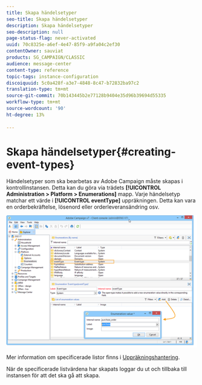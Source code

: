 ```yaml
---
title: Skapa händelsetyper
seo-title: Skapa händelsetyper
description: Skapa händelsetyper
seo-description: null
page-status-flag: never-activated
uuid: 70c8325e-a6ef-4e47-85f9-a9fa04c2ef30
contentOwner: sauviat
products: SG_CAMPAIGN/CLASSIC
audience: message-center
content-type: reference
topic-tags: instance-configuration
discoiquuid: 5c0a428f-a3e7-4848-8c47-b72832ba97c2
translation-type: tm+mt
source-git-commit: 70b143445b2e77128b9404e35d96b39694d55335
workflow-type: tm+mt
source-wordcount: '90'
ht-degree: 13%

---
```



# Skapa händelsetyper{#creating-event-types}

Händelsetyper som ska bearbetas av Adobe Campaign måste skapas i kontrollinstansen. Detta kan du göra via trädets **[!UICONTROL Administration > Platform > Enumerations]** mapp. Varje händelsetyp matchar ett värde i **[!UICONTROL eventType]** uppräkningen. Detta kan vara en orderbekräftelse, lösenord eller orderleveransändring osv.

![](assets/messagecenter_eventtype_enum_001.png)

Mer information om specificerade listor finns i [Uppräkningshantering](../../platform/using/managing-enumerations.md).

När de specificerade listvärdena har skapats loggar du ut och tillbaka till instansen för att det ska gå att skapa.
